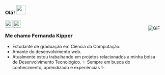 ### Olá! <img src="https://raw.githubusercontent.com/iampavangandhi/iampavangandhi/master/gifs/Hi.gif" width="30px">

<a href="https://www.linkedin.com/in/fernanda-kipper-5958a61a9/">
  <img align="left" alt="Linkedin logo" width="24px" src="https://www.flaticon.com/svg/static/icons/svg/174/174857.svg" />
</a>
<a href="https://nanda-kipper.medium.com/">
  <img align="left" alt="Medium logo" width="24px" src="https://www.flaticon.com/svg/static/icons/svg/2111/2111505.svg" />
</a>
<br />
<img align="right" alt="GIF" src="https://media.giphy.com/media/ZVik7pBtu9dNS/giphy.gif" />

### Me chamo Fernanda Kipper
- Estudante de graduação em Ciência da Computação.
- Amante do desenvolvimento web. 
- Atualmente estou trabalhando em projetos relacionados a minha bolsa de Desenvolvimento Tecnológico.
 ✨ Sempre em busca do conhecimento, aprendizado e experiências ✨


<!--
**Fernanda-Kipper/Fernanda-Kipper** is a ✨ _special_ ✨ repository because its `README.md` (this file) appears on your GitHub profile.

Here are some ideas to get you started:

- 🔭 I’m currently working on ...
- 🌱 I’m currently learning ...
- 👯 I’m looking to collaborate on ...
- 🤔 I’m looking for help with ...
- 💬 Ask me about ...
- 📫 How to reach me: ...
- 😄 Pronouns: ...
- ⚡ Fun fact: ...
-->
